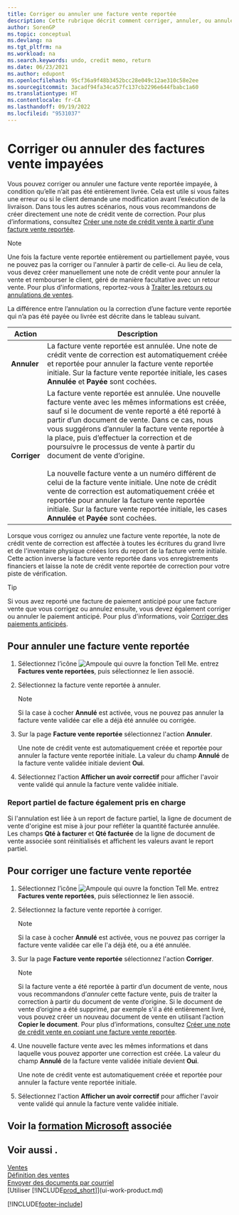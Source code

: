 ```yaml
---
title: Corriger ou annuler une facture vente reportée
description: Cette rubrique décrit comment corriger, annuler, ou annuler une facture vente reportée et affecter un note de crédit vente.
author: SorenGP
ms.topic: conceptual
ms.devlang: na
ms.tgt_pltfrm: na
ms.workload: na
ms.search.keywords: undo, credit memo, return
ms.date: 06/23/2021
ms.author: edupont
ms.openlocfilehash: 95cf36a9f48b3452bcc28e049c12ae310c58e2ee
ms.sourcegitcommit: 3acadf94fa34ca57fc137cb2296e644fbabc1a60
ms.translationtype: HT
ms.contentlocale: fr-CA
ms.lasthandoff: 09/19/2022
ms.locfileid: "9531037"
---
```

# <a name="correct-or-cancel-unpaid-sales-invoices"></a>Corriger ou annuler des factures vente impayées

Vous pouvez corriger ou annuler une facture vente reportée impayée, à condition qu’elle n’ait pas été entièrement livrée. Cela est utile si vous faites une erreur ou si le client demande une modification avant l’exécution de la livraison. Dans tous les autres scénarios, nous vous recommandons de créer directement une note de crédit vente de correction. Pour plus d’informations, consultez [Créer une note de crédit vente à partir d’une facture vente reportée](sales-how-process-sales-returns-cancellations.md#to-create-a-sales-credit-memo-from-a-posted-sales-invoice).  

> [!NOTE]  
> Une fois la facture vente reportée entièrement ou partiellement payée, vous ne pouvez pas la corriger ou l'annuler à partir de celle-ci. Au lieu de cela, vous devez créer manuellement une note de crédit vente pour annuler la vente et rembourser le client, géré de manière facultative avec un retour vente. Pour plus d'informations, reportez-vous à [Traiter les retours ou annulations de ventes](sales-how-process-sales-returns-cancellations.md).

La différence entre l’annulation ou la correction d’une facture vente reportée qui n’a pas été payée ou livrée est décrite dans le tableau suivant.

| Action | Description |
| --- | --- |
| **Annuler** |La facture vente reportée est annulée. Une note de crédit vente de correction est automatiquement créée et reportée pour annuler la facture vente reportée initiale. Sur la facture vente reportée initiale, les cases **Annulée** et **Payée** sont cochées. |
| **Corriger** |La facture vente reportée est annulée. Une nouvelle facture vente avec les mêmes informations est créée, sauf si le document de vente reporté a été reporté à partir d’un document de vente. Dans ce cas, nous vous suggérons d’annuler la facture vente reportée à la place, puis d’effectuer la correction et de poursuivre le processus de vente à partir du document de vente d’origine. <br/><br/>La nouvelle facture vente a un numéro différent de celui de la facture vente initiale. Une note de crédit vente de correction est automatiquement créée et reportée pour annuler la facture vente reportée initiale. Sur la facture vente reportée initiale, les cases **Annulée** et **Payée** sont cochées. |

Lorsque vous corrigez ou annulez une facture vente reportée, la note de crédit vente de correction est affectée à toutes les écritures du grand livre et de l'inventaire physique créées lors du report de la facture vente initiale. Cette action inverse la facture vente reportée dans vos enregistrements financiers et laisse la note de crédit vente reportée de correction pour votre piste de vérification.  

> [!TIP]
> Si vous avez reporté une facture de paiement anticipé pour une facture vente que vous corrigez ou annulez ensuite, vous devez également corriger ou annuler le paiement anticipé. Pour plus d'informations, voir [Corriger des paiements anticipés](finance-how-to-correct-prepayments.md).

## <a name="to-cancel-a-posted-sales-invoice"></a>Pour annuler une facture vente reportée

1. Sélectionnez l’icône ![Ampoule qui ouvre la fonction Tell Me.](media/ui-search/search_small.png "Dites-moi ce que vous voulez faire") entrez **Factures vente reportées**, puis sélectionnez le lien associé.  
2. Sélectionnez la facture vente reportée à annuler.

    > [!NOTE]  
    >   Si la case à cocher **Annulé** est activée, vous ne pouvez pas annuler la facture vente validée car elle a déjà été annulée ou corrigée.
3. Sur la page **Facture vente reportée** sélectionnez l'action **Annuler**.

    Une note de crédit vente est automatiquement créée et reportée pour annuler la facture vente reportée initiale. La valeur du champ **Annulé** de la facture vente validée initiale devient **Oui**.
4. Sélectionnez l'action **Afficher un avoir correctif** pour afficher l'avoir vente validé qui annule la facture vente validée initiale.

### <a name="partial-invoice-posting-also-supported"></a>Report partiel de facture également pris en charge

Si l'annulation est liée à un report de facture partiel, la ligne de document de vente d'origine est mise à jour pour refléter la quantité facturée annulée. Les champs **Qté à facturer** et **Qté facturée** de la ligne de document de vente associée sont réinitialisés et affichent les valeurs avant le report partiel.

## <a name="to-correct-a-posted-sales-invoice"></a>Pour corriger une facture vente reportée

1. Sélectionnez l’icône ![Ampoule qui ouvre la fonction Tell Me.](media/ui-search/search_small.png "Dites-moi ce que vous voulez faire") entrez **Factures vente reportées**, puis sélectionnez le lien associé.  
2. Sélectionnez la facture vente reportée à corriger.

    > [!NOTE]  
    >   Si la case à cocher **Annulé** est activée, vous ne pouvez pas corriger la facture vente validée car elle l'a déjà été, ou a été annulée.
3. Sur la page **Facture vente reportée** sélectionnez l'action **Corriger**.  

    > [!NOTE]
    > Si la facture vente a été reportée à partir d’un document de vente, nous vous recommandons d’*annuler* cette facture vente, puis de traiter la correction à partir du document de vente d’origine. Si le document de vente d’origine a été supprimé, par exemple s'il a été entièrement livré, vous pouvez créer un nouveau document de vente en utilisant l’action **Copier le document**. Pour plus d’informations, consultez [Créer une note de crédit vente en copiant une facture vente reportée](sales-how-process-sales-returns-cancellations.md#to-create-a-sales-credit-memo-by-copying-a-posted-sales-invoice).
4. Une nouvelle facture vente avec les mêmes informations et dans laquelle vous pouvez apporter une correction est créée. La valeur du champ **Annulé** de la facture vente validée initiale devient **Oui**.

    Une note de crédit vente est automatiquement créée et reportée pour annuler la facture vente reportée initiale.
5. Sélectionnez l'action **Afficher un avoir correctif** pour afficher l'avoir vente validé qui annule la facture vente validée initiale.

## <a name="see-related-microsoft-training"></a>Voir la [formation Microsoft](/training/modules/ship-invoice-items-dynamics-365-business-central/) associée

## <a name="see-also"></a>Voir aussi .

[Ventes](sales-manage-sales.md)  
[Définition des ventes](sales-setup-sales.md)  
[Envoyer des documents par courriel](ui-how-send-documents-email.md)  
[Utiliser [!INCLUDE[prod_short](includes/prod_short.md)]](ui-work-product.md)


[!INCLUDE[footer-include](includes/footer-banner.md)]
